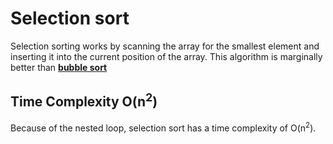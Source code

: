 # Selection sort

Selection sorting works by scanning the array for the smallest element and inserting it into the current position of the array. This algorithm is marginally better than [**bubble sort**](../bubble_sort/README.md)

## Time Complexity O(n<sup>2</sup>)

Because of the nested loop, selection sort has a time complexity of O(n<sup>2</sup>).
